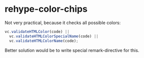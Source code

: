 # rehype-color-chips

Not very practical, because it checks all possible colors:

```js
vc.validateHTMLColor(code) ||
  vc.validateHTMLColorSpecialName(code) ||
  vc.validateHTMLColorName(code);
```

Better solution would be to write special remark-directive for this.
